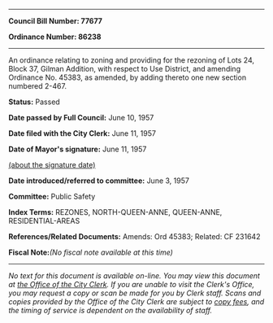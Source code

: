 

********

**Council Bill Number: 77677**
   
**Ordinance Number: 86238**
********

 An ordinance relating to zoning and providing for the rezoning of Lots 24, Block 37, Gilman Addition, with respect to Use District, and amending Ordinance No. 45383, as amended, by adding thereto one new section numbered 2-467.

**Status:** Passed
   
**Date passed by Full Council:** June 10, 1957
   
**Date filed with the City Clerk:** June 11, 1957
   
**Date of Mayor's signature:** June 11, 1957
   
[(about the signature date)](/~public/approvaldate.htm)
   
   
   
**Date introduced/referred to committee:** June 3, 1957
   
**Committee:** Public Safety
   
   
**Index Terms:** REZONES, NORTH-QUEEN-ANNE, QUEEN-ANNE, RESIDENTIAL-AREAS

**References/Related Documents:** Amends: Ord 45383; Related: CF 231642

**Fiscal Note:**_(No fiscal note available at this time)_
********

_No text for this document is available on-line. You may view this document at [the Office of the City Clerk](http://www.seattle.gov/leg/clerk/contactUs.htm). If you are unable to visit the Clerk's Office, you may request a copy or scan be made for you by Clerk staff. Scans and copies provided by the Office of the City Clerk are subject to [copy fees](http://clerk.seattle.gov/~public/clerkfees.htm), and the timing of service is dependent on the availability of staff._


